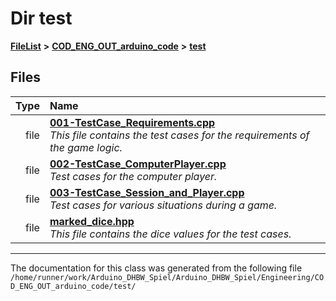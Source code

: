 

# Dir test



[**FileList**](files.md) **>** [**COD\_ENG\_OUT\_arduino\_code**](dir_e46236678326602fb51a33a9a20e1fb4.md) **>** [**test**](dir_02c5495a4fec5d88110fd511c5e276ee.md)












## Files

| Type | Name |
| ---: | :--- |
| file | [**001-TestCase\_Requirements.cpp**](001-TestCase__Requirements_8cpp.md) <br>_This file contains the test cases for the requirements of the game logic._  |
| file | [**002-TestCase\_ComputerPlayer.cpp**](002-TestCase__ComputerPlayer_8cpp.md) <br>_Test cases for the computer player._  |
| file | [**003-TestCase\_Session\_and\_Player.cpp**](003-TestCase__Session__and__Player_8cpp.md) <br>_Test cases for various situations during a game._  |
| file | [**marked\_dice.hpp**](marked__dice_8hpp.md) <br>_This file contains the dice values for the test cases._  |



























































------------------------------
The documentation for this class was generated from the following file `/home/runner/work/Arduino_DHBW_Spiel/Arduino_DHBW_Spiel/Engineering/COD_ENG_OUT_arduino_code/test/`

